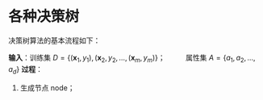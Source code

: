 # 各种决策树

决策树算法的基本流程如下：

**输入**：训练集 $D = \{(\boldsymbol x_1,y_1),(\boldsymbol x_2,y_2,\dots,(\boldsymbol x_m,y_m)\}$；
$\quad\quad$ 属性集 $A=\{a_1,a_2,\dots,a_d\}$
**过程**：

1. 生成节点 node；
